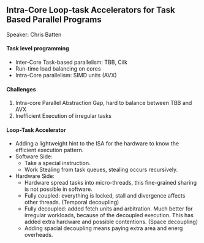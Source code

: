 ##  Intra-Core Loop-task Accelerators for Task Based Parallel Programs
Speaker: Chris Batten

#### Task level programming
* Inter-Core Task-based parallelism: TBB, Cilk
* Run-time load balancing on cores
* Intra-Core parallelism: SIMD units (AVX)

#### Challenges
1. Intra-core Parallel Abstraction Gap, hard to balance between TBB and AVX
2. Inefficient Execution of irregular tasks

#### Loop-Task Accelerator
* Adding a lightweight hint to the ISA for the hardware to know the efficient execution pattern.
* Software Side:
  - Take a special instruction.
  - Work Stealing from task queues, stealing occurs recursively.
* Hardware Side:
  - Hardware spread tasks into micro-threads, this fine-grained sharing is not possible in software.
  - Fully coupled: everything is locked, stall and divergence affects other threads. (Temporal decoupling)
  - Fully decoupled: added fetch units and arbitration. Much better for irregular workloads, because of the decoupled execution. This has added extra hardware and possible contentions. (Space decoupling)
  - Adding spacial decoupling means paying extra area and energ overheads.
